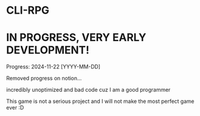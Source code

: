 # CLI-RPG

# IN PROGRESS, VERY EARLY DEVELOPMENT!

Progress:
2024-11-22 [YYYY-MM-DD]

Removed progress on notion...

incredibly unoptimized and bad code cuz I am a good programmer

This game is not a serious project and I will not make the most perfect game ever :D
